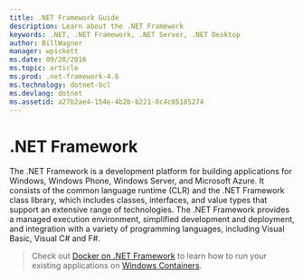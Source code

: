 ```yaml
---
title: .NET Framework Guide
description: Learn about the .NET Framework
keywords: .NET, .NET Framework, .NET Server, .NET Desktop
author: BillWagner
manager: wpickett
ms.date: 09/28/2016
ms.topic: article
ms.prod: .net-framework-4.6
ms.technology: dotnet-bcl
ms.devlang: dotnet
ms.assetid: a27b2ae4-154e-4b2b-b221-0c4c05185274
---
```


# .NET Framework

The .NET Framework is a development platform for building applications for Windows, Windows Phone, Windows Server, and Microsoft Azure. It consists of the common language runtime (CLR) and the .NET Framework class library, which includes classes, interfaces, and value types that support an extensive range of technologies. The .NET Framework provides a managed execution environment, simplified development and deployment, and integration with a variety of programming languages, including Visual Basic, Visual C# and F#.

> Check out [Docker on .NET Framework](docker/index.md) to learn how to run your existing applications on [Windows Containers](https://msdn.microsoft.com/en-us/virtualization/windowscontainers/about/about_overview).
